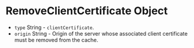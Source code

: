 # RemoveClientCertificate Object

* `type` String - `clientCertificate`.
* `origin` String - Origin of the server whose associated client certificate
  must be removed from the cache.
